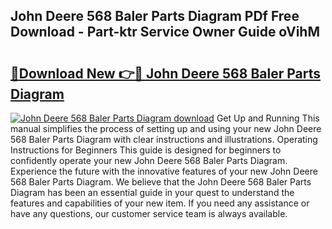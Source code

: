## John Deere 568 Baler Parts Diagram PDf Free Download - Part-ktr Service Owner Guide oVihM

# <h2><a href="http://dfo355p.blite.top/?on=John+Deere+568+Baler+Parts+Diagram">🔗Download New 👉🔴 John Deere 568 Baler Parts Diagram</a></h2>

[![John Deere 568 Baler Parts Diagram download](https://i.imgur.com/lujVjoI.png)](http://dfo355p.blite.top/?on=John+Deere+568+Baler+Parts+Diagram)
Get Up and Running This manual simplifies the process of setting up and using your new John Deere 568 Baler Parts Diagram with clear instructions and illustrations. Operating Instructions for Beginners This guide is designed for beginners to confidently operate your new John Deere 568 Baler Parts Diagram. Experience the future with the innovative features of your new John Deere 568 Baler Parts Diagram. We believe that the John Deere 568 Baler Parts Diagram has been an essential guide in your quest to understand the features and capabilities of your new item. If you need any assistance or have any questions, our customer service team is always available.
